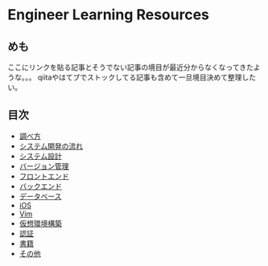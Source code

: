# Engineer Learning Resources

## めも
ここにリンクを貼る記事とそうでない記事の境目が最近分からなくなってきたような。。。
qiitaやはてブでストックしてる記事も含めて一旦境目決めて整理したい。

## 目次
- [調べ方](./how_to_look.md)
- [システム開発の流れ](./flow_of_system_development.md)
- [システム設計](./system_design.md)
- [バージョン管理](./version_management.md)
- [フロントエンド](./web_frontend.md)
- [バックエンド](./web_backend.md)
- [データベース](./database.md)
- [iOS](./ios.md)
- [Vim](./vim.md)
- [仮想環境構築](./virtual_environment.md)
- [認証](./certification.md)
- [書籍](./book.md)
- [その他](./others.md)
